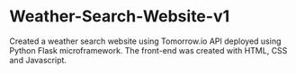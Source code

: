 # Weather-Search-Website-v1
Created a weather search website using Tomorrow.io API deployed using Python Flask microframework. The front-end was created with HTML, CSS and Javascript.
